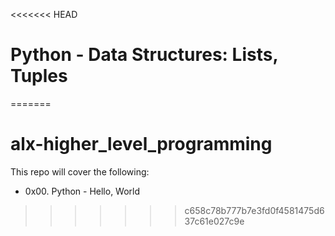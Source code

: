 <<<<<<< HEAD
# Python - Data Structures: Lists, Tuples
=======
# alx-higher_level_programming
This repo will cover the following:

* 0x00. Python - Hello, World
>>>>>>> c658c78b777b7e3fd0f4581475d637c61e027c9e
